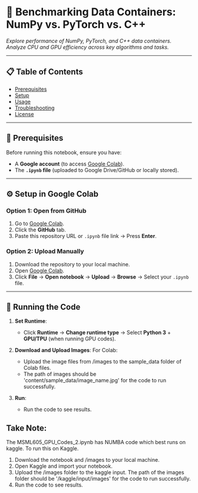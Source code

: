 # 🚀 **Benchmarking Data Containers: NumPy vs. PyTorch vs. C++**  
*Explore performance of NumPy, PyTorch, and C++ data containers. Analyze CPU and GPU efficiency across key algorithms and tasks.*  

---

## 📋 **Table of Contents**  
- [Prerequisites](#-prerequisites)  
- [Setup](#-setup-in-google-colab)  
- [Usage](#-usage)  
- [Troubleshooting](#-troubleshooting)  
- [License](#-license)  

---

## 🔧 **Prerequisites**  
Before running this notebook, ensure you have:  
- A **Google account** (to access [Google Colab](https://colab.research.google.com/)).  
- The **`.ipynb` file** (uploaded to Google Drive/GitHub or locally stored).  

---

## ⚙️ **Setup in Google Colab**  

### **Option 1: Open from GitHub**  
1. Go to [Google Colab](https://colab.research.google.com/).  
2. Click the **GitHub** tab.  
3. Paste this repository URL or `.ipynb` file link → Press **Enter**.  

### **Option 2: Upload Manually**  
1. Download the repository to your local machine.
2. Open [Google Colab](https://colab.research.google.com/).
4. Click **File** → **Open notebook** → **Upload** -> **Browse** -> Select your `.ipynb` file.  

---

## 🎯 **Running the Code**  
1. **Set Runtime**:  
   - Click **Runtime** → **Change runtime type** → Select **Python 3** + **GPU/TPU** (when running GPU codes).  

2. **Download and Upload Images**:
   For Colab:
   - Upload the image files from /images to the sample_data folder of Colab files.
   - The path of images should be 'content/sample_data/image_name.jpg' for the code to run successfully.

3. **Run**:
   - Run the code to see results.

## Take Note:
   The MSML605_GPU_Codes_2.ipynb has NUMBA code which best runs on kaggle. To run this on Kaggle.
1. Download the notebook and /images to your local machine.
2. Open Kaggle and import your notebook.
3. Upload the /images folder to the kaggle input. The path of the images folder should be '/kaggle/input/images' for the code to run successfully.
4. Run the code to see results.



